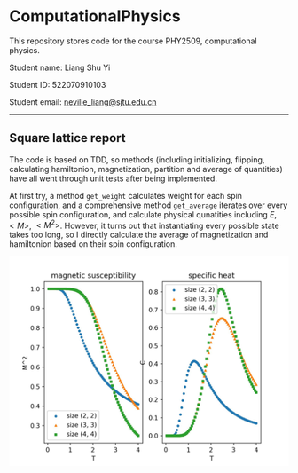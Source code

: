 # ComputationalPhysics

This repository stores code for the course PHY2509, computational physics.

Student name: Liang Shu Yi

Student ID: 522070910103

Student email: neville_liang@sjtu.edu.cn

***

## Square lattice report

The code is based on TDD, so methods (including initializing, flipping, calculating hamiltonion, magnetization, partition and average of quantities) have all went through unit tests after being implemented.

At first try, a method `get_weight` calculates weight for each spin configuration, and a comprehensive method `get_average` iterates over every possible spin configuration, and calculate physical qunatities including $E$, $<M>$, $<M^2>$. However, it turns out that instantiating every possible state takes too long, so I directly calculate the average of magnetization and hamiltonion based on their spin configuration.

![](square_lattice.jpg)